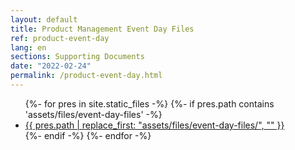 ```yaml
---
layout: default
title: Product Management Event Day Files
ref: product-event-day
lang: en
sections: Supporting Documents
date: "2022-02-24"
permalink: /product-event-day.html
---
```

<!-- markdownlint-disable MD033 -->

<ul>
{%- for pres in site.static_files -%}
    {%- if pres.path contains 'assets/files/event-day-files' -%}
        <li><a href="{{ site.baseurl }}{{ pres.path }}">
            {{ pres.path | replace_first: "assets/files/event-day-files/", "" }}
        </a></li>
    {%- endif -%}
{%- endfor -%}
</ul>
